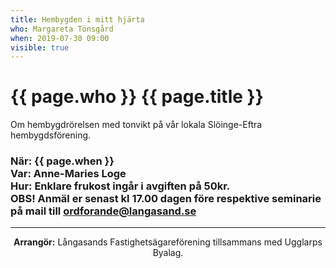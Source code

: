 ```yaml
---
title: Hembygden i mitt hjärta
who: Margareta Tönsgård
when: 2019-07-30 09:00 
visible: true
---
```

<h1><strong>{{ page.who }}</strong> {{ page.title }} </h1>
<p>
Om hembygdrörelsen med tonvikt på vår lokala Slöinge-Eftra hembygdsförening.
</p>

<h3>
När: {{ page.when }}<br>
Var: Anne-Maries Loge<br>
Hur: Enklare frukost ingår i avgiften på 50kr.<br> 
    <strong>OBS!</strong> Anmäl er senast kl 17.00 dagen före respektive seminarie på mail till
    <a href="mailto:ordforande@langasand.se?Subject=Anmälan%20frukostföreläsning%20juli%2030" target="_top">ordforande@langasand.se</a>
</h3>

<hr class="my-2" />
<p class="infotext" style="text-align: center"><strong>Arrangör:</strong>
Långasands Fastighetsägareförening tillsammans med Ugglarps Byalag.</p>

